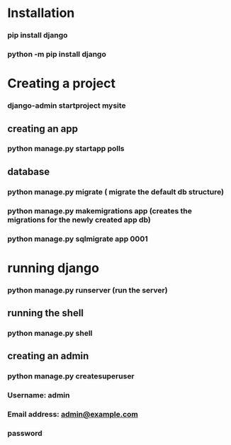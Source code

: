 # Installation
### pip install django
### python -m pip install django

# Creating a project
### django-admin startproject mysite

## creating an app
### python manage.py startapp polls

## database
### python manage.py migrate ( migrate the default db structure)
### python manage.py makemigrations app (creates the migrations for the newly created app db)
### python manage.py sqlmigrate app 0001

# running django
### python manage.py runserver (run the server)

## running the shell
### python manage.py shell

## creating an admin
### python manage.py createsuperuser
### Username: admin
### Email address: admin@example.com
### password